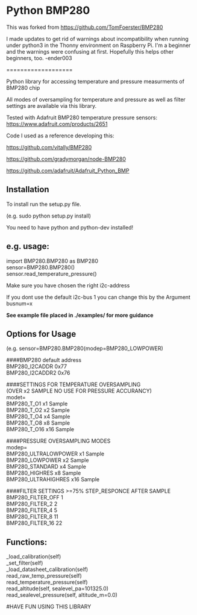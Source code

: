 Python BMP280
===================

This was forked from https://github.com/TomFoerster/BMP280

I made updates to get rid of warnings about incompatibility when running under python3 in the Thonny environment
on Raspberry Pi. I'm a beginner and the warnings were confusing at first. Hopefully this helps other beginners, too.
-ender003

===================

Python library for accessing temperature and pressure measurments of BMP280 chip

All modes of oversampling for temperature and pressure as well as filter settings are available via this library.

Tested with Adafruit BMP280 temperature pressure sensors: https://www.adafruit.com/products/2651

Code I used as a reference developing this:

https://github.com/vitally/BMP280

https://github.com/gradymorgan/node-BMP280

https://github.com/adafruit/Adafruit_Python_BMP

Installation
------------
To install run the setup.py file.

(e.g. sudo python setup.py install)

You need to have python and python-dev installed!

e.g. usage:
-----------
  
import BMP280.BMP280 as BMP280  
sensor=BMP280.BMP280()  
sensor.read_temperature_pressure()  
  
Make sure you have chosen the right i2c-address  
  
If you dont use the default i2c-bus 1 you can change this by the Argument busnum=x  

**See example file placed in ./examples/ for more guidance**

Options for Usage
-----------------
(e.g. sensor=BMP280.BMP280(modep=BMP280_LOWPOWER)  
  
####BMP280 default address  
BMP280_I2CADDR           0x77  
BMP280_I2CADDR2          0x76  
  
  
####SETTINGS FOR TEMPERATURE OVERSAMPLING  
(OVER x2 SAMPLE NO USE FOR PRESSURE ACCURANCY)  
modet=  
BMP280_T_O1            x1  Sample  
BMP280_T_O2            x2  Sample  
BMP280_T_O4            x4  Sample  
BMP280_T_O8            x8  Sample  
BMP280_T_O16           x16 Sample  
  
  
####PRESSURE OVERSAMPLING MODES  
modep=  
BMP280_ULTRALOWPOWER   x1  Sample  
BMP280_LOWPOWER        x2  Sample  
BMP280_STANDARD        x4  Sample  
BMP280_HIGHRES         x8  Sample  
BMP280_ULTRAHIGHRES    x16 Sample  
  
  
####FILTER SETTINGS        >=75% STEP_RESPONCE AFTER SAMPLE  
BMP280_FILTER_OFF      1  
BMP280_FILTER_2        2  
BMP280_FILTER_4        5  
BMP280_FILTER_8        11  
BMP280_FILTER_16       22  
  
  
Functions:  
----------  
_load_calibration(self)  
_set_filter(self)  
_load_datasheet_calibration(self)  
read_raw_temp_pressure(self)  
read_temperature_pressure(self)  
read_altitude(self, sealevel_pa=101325.0)  
read_sealevel_pressure(self, altitude_m=0.0)  
  
  
#HAVE FUN USING THIS LIBRARY  



